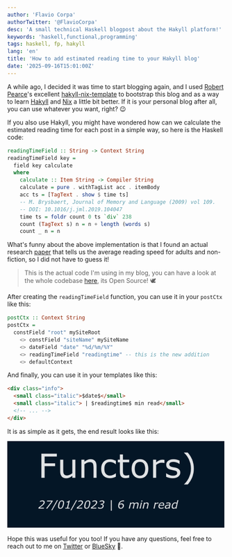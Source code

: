 ```yaml
---
author: 'Flavio Corpa'
authorTwitter: '@FlavioCorpa'
desc: 'A small technical Haskell blogpost about the Hakyll platform!'
keywords: 'haskell,functional,programming'
tags: haskell, fp, hakyll
lang: 'en'
title: 'How to add estimated reading time to your Hakyll blog'
date: '2025-09-16T15:01:00Z'
---
```


A while ago, I decided it was time to start blogging again, and I used [Robert Pearce](https://robertwpearce.com/)'s excellent [hakyll-nix-template](https://robertwpearce.com/the-hakyll-nix-template-tutorial.html) to bootstrap this blog and as a way to learn [Hakyll](https://jaspervdj.be/hakyll/) and [Nix](https://nix.dev/tutorials/nix-language.html) a little bit better. If it is your personal blog after all, you can use whatever you want, right? 😉

If you also use Hakyll, you might have wondered how can we calculate the estimated reading time for each post in a simple way, so here is the Haskell code:

```haskell
readingTimeField :: String -> Context String
readingTimeField key =
  field key calculate
  where
    calculate :: Item String -> Compiler String
    calculate = pure . withTagList acc . itemBody
    acc ts = [TagText . show $ time ts]
    -- M. Brysbaert, Journal of Memory and Language (2009) vol 109.
    -- DOI: 10.1016/j.jml.2019.104047
    time ts = foldr count 0 ts `div` 238
    count (TagText s) n = n + length (words s)
    count _ n = n
```

What's funny about the above implementation is that I found an actual research [paper](https://www.sciencedirect.com/science/article/abs/pii/S0749596X19300786) that tells us the average reading speed for adults and non-fiction, so I did not have to guess it!

> This is the actual code I'm using in my blog, you can have a look at the whole codebase [here](https://github.com/kutyel/kutyel-hakyll), its Open Source! 🕊️

After creating the `readingTimeField` function, you can use it in your `postCtx` like this:

```haskell
postCtx :: Context String
postCtx =
  constField "root" mySiteRoot
    <> constField "siteName" mySiteName
    <> dateField "date" "%d/%m/%Y"
    <> readingTimeField "readingtime" -- this is the new addition
    <> defaultContext
```

And finally, you can use it in your templates like this:

```html
<div class="info">
  <small class="italic">$date$</small>
  <small class="italic"> | $readingtime$ min read</small>
  <!-- ... -->
</div>
```

It is as simple as it gets, the end result looks like this:

<img src="./images/ert.png" alt="My frist Elm and Haskell blogpost showing an estimate of 6 min read" width="500px">

Hope this was useful for you too! If you have any questions, feel free to reach out to me on [Twitter](https://twitter.com/FlavioCorpa) or [BlueSky](https://bsky.app/profile/flaviocorpa.com) 🦋.
